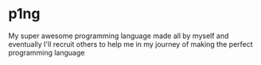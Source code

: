 # p1ng
My super awesome programming language made all by myself and eventually I'll recruit others to help me in my journey of making the perfect programming language
